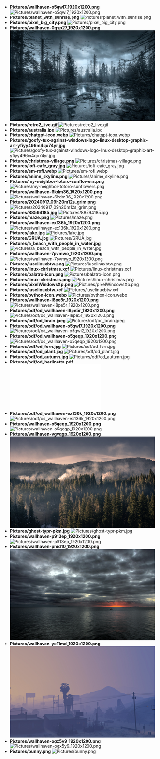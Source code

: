 - **Pictures/wallhaven-o5qwl7_1920x1200.png**
![Pictures/wallhaven-o5qwl7_1920x1200.png](Pictures/wallhaven-o5qwl7_1920x1200.png)
- **Pictures/planet_with_sunrise.png**
![Pictures/planet_with_sunrise.png](Pictures/planet_with_sunrise.png)
- **Pictures/pixel_big_city.png**
![Pictures/pixel_big_city.png](Pictures/pixel_big_city.png)
- **Pictures/wallhaven-0qyp27_1920x1200.png**
![Pictures/wallhaven-0qyp27_1920x1200.png](Pictures/wallhaven-0qyp27_1920x1200.png)
- **Pictures/retro2_live.gif**
![Pictures/retro2_live.gif](Pictures/retro2_live.gif)
- **Pictures/australia.jpg**
![Pictures/australia.jpg](Pictures/australia.jpg)
- **Pictures/chatgpt-icon.webp**
![Pictures/chatgpt-icon.webp](Pictures/chatgpt-icon.webp)
- **Pictures/goofy-tux-against-windows-logo-linux-desktop-graphic-art-yfiyy496m4qo74yr.jpg**
![Pictures/goofy-tux-against-windows-logo-linux-desktop-graphic-art-yfiyy496m4qo74yr.jpg](Pictures/goofy-tux-against-windows-logo-linux-desktop-graphic-art-yfiyy496m4qo74yr.jpg)
- **Pictures/christmas-village.png**
![Pictures/christmas-village.png](Pictures/christmas-village.png)
- **Pictures/lofi-cafe_gray.jpg**
![Pictures/lofi-cafe_gray.jpg](Pictures/lofi-cafe_gray.jpg)
- **Pictures/em-rofi.webp**
![Pictures/em-rofi.webp](Pictures/em-rofi.webp)
- **Pictures/anime_skyline.png**
![Pictures/anime_skyline.png](Pictures/anime_skyline.png)
- **Pictures/my-neighbor-totoro-sunflowers.png**
![Pictures/my-neighbor-totoro-sunflowers.png](Pictures/my-neighbor-totoro-sunflowers.png)
- **Pictures/wallhaven-6kdm36_1920x1200.png**
![Pictures/wallhaven-6kdm36_1920x1200.png](Pictures/wallhaven-6kdm36_1920x1200.png)
- **Pictures/20240917_09h20m12s_grim.png**
![Pictures/20240917_09h20m12s_grim.png](Pictures/20240917_09h20m12s_grim.png)
- **Pictures/88594185.jpg**
![Pictures/88594185.jpg](Pictures/88594185.jpg)
- **Pictures/maze.png**
![Pictures/maze.png](Pictures/maze.png)
- **Pictures/wallhaven-ex136k_1920x1200.png**
![Pictures/wallhaven-ex136k_1920x1200.png](Pictures/wallhaven-ex136k_1920x1200.png)
- **Pictures/lake.jpg**
![Pictures/lake.jpg](Pictures/lake.jpg)
- **Pictures/GRUA.jpg**
![Pictures/GRUA.jpg](Pictures/GRUA.jpg)
- **Pictures/a_beach_with_people_in_water.jpg**
![Pictures/a_beach_with_people_in_water.jpg](Pictures/a_beach_with_people_in_water.jpg)
- **Pictures/wallhaven-7pvmwo_1920x1200.png**
![Pictures/wallhaven-7pvmwo_1920x1200.png](Pictures/wallhaven-7pvmwo_1920x1200.png)
- **Pictures/iuselinuxbtw.png**
![Pictures/iuselinuxbtw.png](Pictures/iuselinuxbtw.png)
- **Pictures/linux-christmas.xcf**
![Pictures/linux-christmas.xcf](Pictures/linux-christmas.xcf)
- **Pictures/balatro-icon.png**
![Pictures/balatro-icon.png](Pictures/balatro-icon.png)
- **Pictures/linux-christmas.png**
![Pictures/linux-christmas.png](Pictures/linux-christmas.png)
- **Pictures/pixelWindowsXp.png**
![Pictures/pixelWindowsXp.png](Pictures/pixelWindowsXp.png)
- **Pictures/iuselinuxbtw.xcf**
![Pictures/iuselinuxbtw.xcf](Pictures/iuselinuxbtw.xcf)
- **Pictures/python-icon.webp**
![Pictures/python-icon.webp](Pictures/python-icon.webp)
- **Pictures/wallhaven-l8pe5r_1920x1200.png**
![Pictures/wallhaven-l8pe5r_1920x1200.png](Pictures/wallhaven-l8pe5r_1920x1200.png)
- **Pictures/odf/od_wallhaven-l8pe5r_1920x1200.png**
![Pictures/odf/od_wallhaven-l8pe5r_1920x1200.png](Pictures/odf/od_wallhaven-l8pe5r_1920x1200.png)
- **Pictures/odf/od_brain.jpeg**
![Pictures/odf/od_brain.jpeg](Pictures/odf/od_brain.jpeg)
- **Pictures/odf/od_wallhaven-o5qwl7_1920x1200.png**
![Pictures/odf/od_wallhaven-o5qwl7_1920x1200.png](Pictures/odf/od_wallhaven-o5qwl7_1920x1200.png)
- **Pictures/odf/od_wallhaven-o5qeqp_1920x1200.png**
![Pictures/odf/od_wallhaven-o5qeqp_1920x1200.png](Pictures/odf/od_wallhaven-o5qeqp_1920x1200.png)
- **Pictures/odf/od_fern.jpg**
![Pictures/odf/od_fern.jpg](Pictures/odf/od_fern.jpg)
- **Pictures/odf/od_plant.jpg**
![Pictures/odf/od_plant.jpg](Pictures/odf/od_plant.jpg)
- **Pictures/odf/od_autumn.jpg**
![Pictures/odf/od_autumn.jpg](Pictures/odf/od_autumn.jpg)
- **Pictures/odf/od_berlinetta.pdf**
![Pictures/odf/od_berlinetta.pdf](Pictures/odf/od_berlinetta.pdf)
- **Pictures/odf/od_wallhaven-ex136k_1920x1200.png**
![Pictures/odf/od_wallhaven-ex136k_1920x1200.png](Pictures/odf/od_wallhaven-ex136k_1920x1200.png)
- **Pictures/wallhaven-o5qeqp_1920x1200.png**
![Pictures/wallhaven-o5qeqp_1920x1200.png](Pictures/wallhaven-o5qeqp_1920x1200.png)
- **Pictures/wallhaven-vgvqgp_1920x1200.png**
![Pictures/wallhaven-vgvqgp_1920x1200.png](Pictures/wallhaven-vgvqgp_1920x1200.png)
- **Pictures/ghost-typr-pkm.jpg**
![Pictures/ghost-typr-pkm.jpg](Pictures/ghost-typr-pkm.jpg)
- **Pictures/wallhaven-p913ep_1920x1200.png**
![Pictures/wallhaven-p913ep_1920x1200.png](Pictures/wallhaven-p913ep_1920x1200.png)
- **Pictures/wallhaven-pnrd10_1920x1200.png**
![Pictures/wallhaven-pnrd10_1920x1200.png](Pictures/wallhaven-pnrd10_1920x1200.png)
- **Pictures/wallhaven-yx11md_1920x1200.png**
![Pictures/wallhaven-yx11md_1920x1200.png](Pictures/wallhaven-yx11md_1920x1200.png)
- **Pictures/wallhaven-ogx5y9_1920x1200.png**
![Pictures/wallhaven-ogx5y9_1920x1200.png](Pictures/wallhaven-ogx5y9_1920x1200.png)
- **Pictures/bunny.png**
![Pictures/bunny.png](Pictures/bunny.png)

